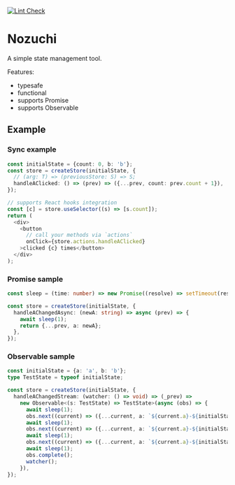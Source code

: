 [![Lint Check](https://github.com/hachibeeDI/nozuchi/actions/workflows/checker.yml/badge.svg)](https://github.com/hachibeeDI/nozuchi/actions/workflows/checker.yml)

# Nozuchi

A simple state management tool.

Features:

- typesafe
- functional
- supports Promise
- supports Observable

## Example

### Sync example

```typescript
const initialState = {count: 0, b: 'b'};
const store = createStore(initialState, {
  // (arg: T) => (previousStore: S) => S;
  handleAClicked: () => (prev) => ({...prev, count: prev.count + 1}),
});

// supports React hooks integration
const [c] = store.useSelector((s) => [s.count]);
return (
  <div>
    <button
      // call your methods via `actions`
      onClick={store.actions.handleAClicked}
    >clicked {c} times</button>
  </div>
);
```

### Promise sample

```typescript
const sleep = (time: number) => new Promise((resolve) => setTimeout(resolve, time)); //timeはミリ秒

const store = createStore(initialState, {
  handleAChangedAsync: (newA: string) => async (prev) => {
    await sleep(1);
    return {...prev, a: newA};
  },
});
```

### Observable sample

```typescript
const initialState = {a: 'a', b: 'b'};
type TestState = typeof initialState;

const store = createStore(initialState, {
  handleAChangedStream: (watcher: () => void) => (_prev) =>
    new Observable<(s: TestState) => TestState>(async (obs) => {
      await sleep(1);
      obs.next((current) => ({...current, a: `${current.a}-${initialState.a}`}));
      await sleep(1);
      obs.next((current) => ({...current, a: `${current.a}-${initialState.a}`}));
      await sleep(1);
      obs.next((current) => ({...current, a: `${current.a}-${initialState.a}`}));
      await sleep(1);
      obs.complete();
      watcher();
    }),
});
```
